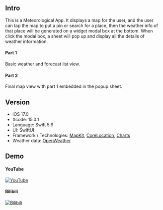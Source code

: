 ## Intro
This is a Meteorological App. It displays a map for the user, and the user can tap the map to put a pin or search for a place, then the weather info of that place will be generated on a widget modal box at the bottom. When click the modal box, a sheet will pop up and display all the details of weather information.

#### Part 1

Basic weather and forecast list view.

#### Part 2

Final map view with part 1 embedded in the popup sheet.

## Version
- iOS 17.0
- Xcode: 15.0.1
- Language: Swift 5.9
- UI: SwiftUI
- Framework / Technologies: [MapKit](https://developer.apple.com/documentation/mapkit/), [CoreLocation](https://developer.apple.com/documentation/corelocation), [Charts](https://developer.apple.com/documentation/applemusicapi/charts/)
- Weather data: [OpenWeather](https://openweathermap.org/)

## Demo

#### YouTube

[![YouTube](https://i2.hdslb.com/bfs/archive/22804d8449eebaec40fee9bd46c08e7d4c0d093b.jpg)](https://youtu.be/lXrxQIwe42E)

#### Bilibili

[![Bilibili](https://i2.hdslb.com/bfs/archive/22804d8449eebaec40fee9bd46c08e7d4c0d093b.jpg)](https://www.bilibili.com/video/BV1AC4y127nm/)
